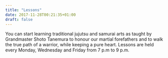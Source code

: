 ```yaml
---
title: "Lessons"
date: 2017-11-28T00:21:35+01:00
draft: false
---
```

You can start learning traditional jujutsu and samurai arts as taught by Grandmaster Shoto Tanemura to honour our martial forefathers and to walk the true path of a warrior, while keeping a pure heart. Lessons are held every Monday, Wednesday and Friday from 7 p.m to 9 p.m.